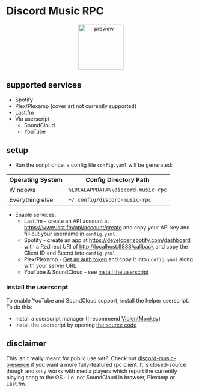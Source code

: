 # Discord Music RPC

<p align="center">
  <img alt="preview" src="./assets/preview.webp" height=120>
</p>

## supported services

- Spotify
- Plex/Plexamp (cover art not currently supported)
- Last.fm
- Via userscript
  - SoundCloud
  - YouTube

## setup

- Run the script once, a config file `config.yaml` will be generated:

| **Operating System** | **Config Directory Path**          |
| -------------------- | ---------------------------------- |
| Windows              | `%LOCALAPPDATA%\discord-music-rpc` |
| Everything else      | `~/.config/discord-music-rpc`      |

- Enable services:
  - Last.fm - create an API account at <https://www.last.fm/api/account/create> and copy your API key and fill out your username in `config.yaml`
  - Spotify - create an app at <https://developer.spotify.com/dashboard> with a Redirect URI of <http://localhost:8888/callback> and copy the Client ID and Secret into `config.yaml`
  - Plex/Plexamp - [Get an auth token](https://support.plex.tv/articles/204059436-finding-an-authentication-token-x-plex-token/) and copy it into `config.yaml` along with your server URL
  - YouTube & SoundCloud - see [install the userscript](#install-the-userscript)

### install the userscript

To enable YouTube and SoundCloud support, install the helper userscript. To do this:

- Install a userscript manager (I recommend [ViolentMonkey](https://violentmonkey.github.io/))
- Install the userscript by opening [the source code](https://github.com/f0e/discord-music-rpc/raw/main/extensions/discord-music-rpc-helper.user.js)

## disclaimer

This isn't really meant for public use _yet?_. Check out [discord-music-presence](https://github.com/ungive/discord-music-presence) if you want a more fully-featured rpc client. It is closed-source though and only works with media players which report the currently playing song to the OS - i.e. not SoundCloud in browser, Plexamp or Last.fm.
